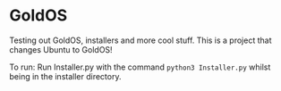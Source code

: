 # GoldOS
Testing out GoldOS, installers and more cool stuff.
This is a project that changes Ubuntu to GoldOS!

To run: Run Installer.py with the command ```python3 Installer.py``` whilst being in the installer directory.
